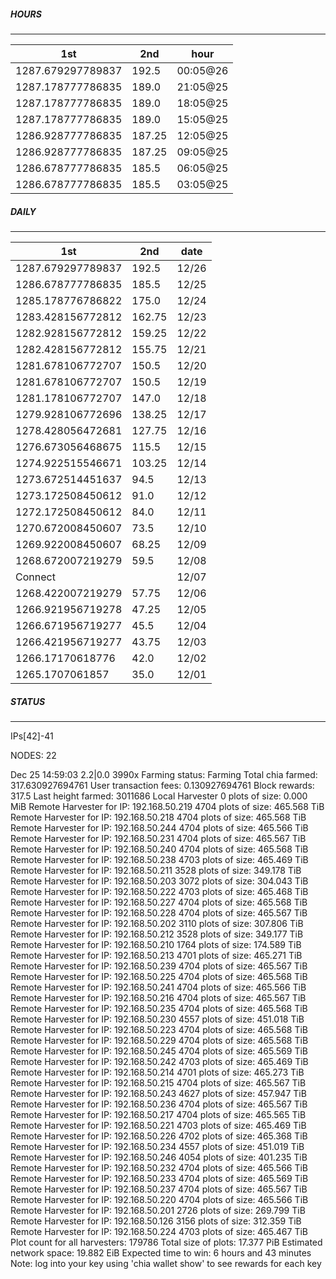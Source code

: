 ##### HOURS
-------

| 1st | 2nd | hour |
|---|----|-----|
|1287.679297789837 | 192.5 | 00:05@26 |
|1287.178777786835 | 189.0 | 21:05@25 |
|1287.178777786835 | 189.0 | 18:05@25 |
|1287.178777786835 | 189.0 | 15:05@25 |
|1286.928777786835 | 187.25 | 12:05@25 |
|1286.928777786835 | 187.25 | 09:05@25 |
|1286.678777786835 | 185.5 | 06:05@25 |
|1286.678777786835 | 185.5 | 03:05@25 |

##### DAILY
-------

| 1st | 2nd | date |
|---|----|-----|
|1287.679297789837 | 192.5 | 12/26 |
|1286.678777786835 | 185.5 | 12/25 |
|1285.178776786822 | 175.0 | 12/24 |
|1283.428156772812 | 162.75 | 12/23 |
|1282.928156772812 | 159.25 | 12/22 |
|1282.428156772812 | 155.75 | 12/21 |
|1281.678106772707 | 150.5 | 12/20 |
|1281.678106772707 | 150.5 | 12/19 |
|1281.178106772707 | 147.0 | 12/18 |
|1279.928106772696 | 138.25 | 12/17 |
|1278.428056472681 | 127.75 | 12/16 |
|1276.673056468675 | 115.5 | 12/15 |
|1274.922515546671 | 103.25 | 12/14 |
|1273.672514451637 | 94.5 | 12/13 |
|1273.172508450612 | 91.0 | 12/12 |
|1272.172508450612 | 84.0 | 12/11 |
|1270.672008450607 | 73.5 | 12/10 |
|1269.922008450607 | 68.25 | 12/09 |
|1268.672007219279 | 59.5 | 12/08 |
|Connect |  | 12/07 |
|1268.422007219279 | 57.75 | 12/06 |
|1266.921956719278 | 47.25 | 12/05 |
|1266.671956719277 | 45.5 | 12/04 |
|1266.421956719277 | 43.75 | 12/03 |
|1266.17170618776 | 42.0 | 12/02 |
|1265.1707061857 | 35.0 | 12/01 |


##### STATUS
-------

IPs[42]-41

NODES: 22

Dec 25 14:59:03 2.2|0.0
3990x
Farming status: Farming
Total chia farmed: 317.630927694761
User transaction fees: 0.130927694761
Block rewards: 317.5
Last height farmed: 3011686
Local Harvester
   0 plots of size: 0.000 MiB
Remote Harvester for IP: 192.168.50.219
   4704 plots of size: 465.568 TiB
Remote Harvester for IP: 192.168.50.218
   4704 plots of size: 465.568 TiB
Remote Harvester for IP: 192.168.50.244
   4704 plots of size: 465.566 TiB
Remote Harvester for IP: 192.168.50.231
   4704 plots of size: 465.567 TiB
Remote Harvester for IP: 192.168.50.240
   4704 plots of size: 465.568 TiB
Remote Harvester for IP: 192.168.50.238
   4703 plots of size: 465.469 TiB
Remote Harvester for IP: 192.168.50.211
   3528 plots of size: 349.178 TiB
Remote Harvester for IP: 192.168.50.203
   3072 plots of size: 304.043 TiB
Remote Harvester for IP: 192.168.50.222
   4703 plots of size: 465.468 TiB
Remote Harvester for IP: 192.168.50.227
   4704 plots of size: 465.568 TiB
Remote Harvester for IP: 192.168.50.228
   4704 plots of size: 465.567 TiB
Remote Harvester for IP: 192.168.50.202
   3110 plots of size: 307.806 TiB
Remote Harvester for IP: 192.168.50.212
   3528 plots of size: 349.177 TiB
Remote Harvester for IP: 192.168.50.210
   1764 plots of size: 174.589 TiB
Remote Harvester for IP: 192.168.50.213
   4701 plots of size: 465.271 TiB
Remote Harvester for IP: 192.168.50.239
   4704 plots of size: 465.567 TiB
Remote Harvester for IP: 192.168.50.225
   4704 plots of size: 465.568 TiB
Remote Harvester for IP: 192.168.50.241
   4704 plots of size: 465.566 TiB
Remote Harvester for IP: 192.168.50.216
   4704 plots of size: 465.567 TiB
Remote Harvester for IP: 192.168.50.235
   4704 plots of size: 465.568 TiB
Remote Harvester for IP: 192.168.50.230
   4557 plots of size: 451.018 TiB
Remote Harvester for IP: 192.168.50.223
   4704 plots of size: 465.568 TiB
Remote Harvester for IP: 192.168.50.229
   4704 plots of size: 465.568 TiB
Remote Harvester for IP: 192.168.50.245
   4704 plots of size: 465.569 TiB
Remote Harvester for IP: 192.168.50.242
   4703 plots of size: 465.469 TiB
Remote Harvester for IP: 192.168.50.214
   4701 plots of size: 465.273 TiB
Remote Harvester for IP: 192.168.50.215
   4704 plots of size: 465.567 TiB
Remote Harvester for IP: 192.168.50.243
   4627 plots of size: 457.947 TiB
Remote Harvester for IP: 192.168.50.236
   4704 plots of size: 465.567 TiB
Remote Harvester for IP: 192.168.50.217
   4704 plots of size: 465.565 TiB
Remote Harvester for IP: 192.168.50.221
   4703 plots of size: 465.469 TiB
Remote Harvester for IP: 192.168.50.226
   4702 plots of size: 465.368 TiB
Remote Harvester for IP: 192.168.50.234
   4557 plots of size: 451.019 TiB
Remote Harvester for IP: 192.168.50.246
   4054 plots of size: 401.235 TiB
Remote Harvester for IP: 192.168.50.232
   4704 plots of size: 465.566 TiB
Remote Harvester for IP: 192.168.50.233
   4704 plots of size: 465.569 TiB
Remote Harvester for IP: 192.168.50.237
   4704 plots of size: 465.567 TiB
Remote Harvester for IP: 192.168.50.220
   4704 plots of size: 465.566 TiB
Remote Harvester for IP: 192.168.50.201
   2726 plots of size: 269.799 TiB
Remote Harvester for IP: 192.168.50.126
   3156 plots of size: 312.359 TiB
Remote Harvester for IP: 192.168.50.224
   4703 plots of size: 465.467 TiB
Plot count for all harvesters: 179786
Total size of plots: 17.377 PiB
Estimated network space: 19.882 EiB
Expected time to win: 6 hours and 43 minutes
Note: log into your key using 'chia wallet show' to see rewards for each key
